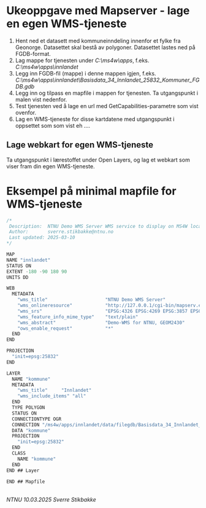 # Ukeoppgave med Mapserver - lage en egen WMS-tjeneste

1. Hent ned et datasett med kommuneinndeling innenfor et fylke fra Geonorge. Datasettet skal bestå av polygoner. Datasettet lastes ned på FGDB-format.
2. Lag mappe for tjenesten under _C:\ms4w\apps_, f.eks. _C:\ms4w\apps\innlandet_
3. Legg inn FGDB-fil (mappe) i denne mappen igjen, f.eks. *C:\ms4w\apps\innlandet\Basisdata_34_Innlandet_25832_Kommuner_FGDB.gdb*
4. Legg inn og tilpass en mapfile i mappen for tjenesten. Ta utgangspunkt i malen vist nedenfor.
5. Test tjenesten ved å lage en url med GetCapabilities-parametre som vist ovenfor.
5. Lag en WMS-tjeneste for disse kartdatene med utgangspunkt i oppsettet som som vist eh ....

## Lage webkart for egen WMS-tjeneste

Ta utgangspunkt i lærestoffet under Open Layers, og lag et webkart som viser fram din egen WMS-tjeneste.

# Eksempel på minimal mapfile for WMS-tjeneste

```c
/*
 Description:  NTNU Demo WMS Server WMS service to display on MS4W localhost ( http://127.0.0.1 )
 Author:       sverre.stikbakke@ntnu.no
 Last updated: 2025-03-10
*/

MAP
NAME "innlandet"
STATUS ON
EXTENT -180 -90 180 90
UNITS DD

WEB
  METADATA
    "wms_title"                     "NTNU Demo WMS Server"
    "wms_onlineresource"            "http://127.0.0.1/cgi-bin/mapserv.exe?MAP=/apps/innlandet/wms.map"
    "wms_srs"                       "EPSG:4326 EPSG:4269 EPSG:3857 EPSG:25832"
    "wms_feature_info_mime_type"    "text/plain"
    "wms_abstract"                  "Demo-WMS for NTNU, GEOM2430"
    "ows_enable_request"            "*"
  END
END

PROJECTION
  "init=epsg:25832"
END

LAYER
  NAME "kommune"
  METADATA
    "wms_title"     "Innlandet"
    "wms_include_items" "all"
  END
  TYPE POLYGON
  STATUS ON
  CONNECTIONTYPE OGR
  CONNECTION "/ms4w/apps/innlandet/data/filegdb/Basisdata_34_Innlandet_25832_Kommuner_FGDB.gdb"
  DATA "kommune"
  PROJECTION
    "init=epsg:25832"
  END
  CLASS
    NAME "kommune"
  END
END ## Layer

END ## Mapfile
```

\
_NTNU 10.03.2025 Sverre Stikbakke_